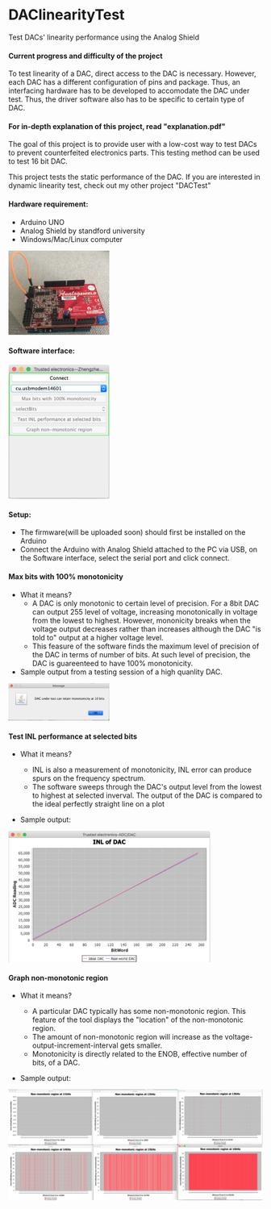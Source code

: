 # DAClinearityTest
Test DACs' linearity performance using the Analog Shield 

#### Current progress and difficulty of the project
To test linearity of a DAC, direct access to the DAC is necessary. However, each DAC has a different configuration of pins and package. Thus, an interfacing hardware has to be developed to accomodate the DAC under test. Thus, the driver software also has to be specific to certain type of DAC. 

#### For in-depth explanation of this project, read "explanation.pdf"
The goal of this project is to provide user with a low-cost way to test DACs to prevent counterfeited electronics parts. This testing method can be used to test 16 bit DAC. 

This project tests the static performance of the DAC. If you are interested in dynamic linearity test, check out my other project "DACTest"
#### Hardware requirement: 
 - Arduino UNO
 - Analog Shield by standford university
 - Windows/Mac/Linux computer

<img src="img/analogShield.png" width=200>
 
#### Software interface: 

<img src="img/interface.png" width=200>

#### Setup: 
 - The firmware(will be uploaded soon) should first be installed on the Arduino
 - Connect the Arduino with Analog Shield attached to the PC via USB, on the Software interface, select the serial port and click connect. 
#### Max bits with 100% monotonicity
 - What it means?
   - A DAC is only monotonic to certain level of precision. For a 8bit DAC can output 255 level of voltage, increasing monotonically in voltage from the lowest to highest. However, mononicity breaks when the voltage output decreases rather than increases although the DAC "is told to" output at a higher voltage level. 
   - This feasure of the software finds the maximum level of precision of the DAC in terms of number of bits. At such level of precision, the DAC is guareenteed to have 100% monotonicity. 
 - Sample output from a testing session of a high quanlity DAC. 
 
<img src="img/maxMono.png" width=200>

#### Test INL performance at selected bits
 - What it means?
   - INL is also a measurement of monotonicity, INL error can produce spurs on the frequency spectrum.
   - The software sweeps through the DAC's output level from the lowest to highest at selected inverval. The output of the DAC is compared to the ideal perfectly straight line on a plot
    
 - Sample output: 
 <img src="img/INLTest.png" width=400>
 
 #### Graph non-monotonic region
 - What it means?
   - A particular DAC typically has some non-monotonic region. This feature of the tool displays the "location" of the non-monotonic region.
   - The amount of non-monotonic region will increase as the voltage-output-increment-interval gets smaller.
   - Monotonicity is directly related to the ENOB, effective number of bits, of a DAC.
    
 - Sample output: 
 
 <img src="img/monotonicity.png" width=800>
 